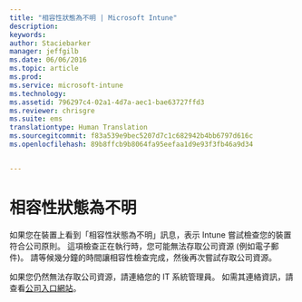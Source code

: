 ```yaml
---
title: "相容性狀態為不明 | Microsoft Intune"
description: 
keywords: 
author: Staciebarker
manager: jeffgilb
ms.date: 06/06/2016
ms.topic: article
ms.prod: 
ms.service: microsoft-intune
ms.technology: 
ms.assetid: 796297c4-02a1-4d7a-aec1-bae63727ffd3
ms.reviewer: chrisgre
ms.suite: ems
translationtype: Human Translation
ms.sourcegitcommit: f83a539e9bec5207d7c1c682942b4bb6797d616c
ms.openlocfilehash: 89b8ffcb9b8064fa95eefaa1d9e93f3fb46a9d34


---
```



# 相容性狀態為不明

如果您在裝置上看到「相容性狀態為不明」訊息，表示 Intune 嘗試檢查您的裝置符合公司原則。 這項檢查正在執行時，您可能無法存取公司資源 (例如電子郵件)。 請等候幾分鐘的時間讓相容性檢查完成，然後再次嘗試存取公司資源。 

如果您仍然無法存取公司資源，請連絡您的 IT 系統管理員。 如需其連絡資訊，請查看[公司入口網站](http://portal.manage.microsoft.com)。



<!--HONumber=Jun16_HO4-->


